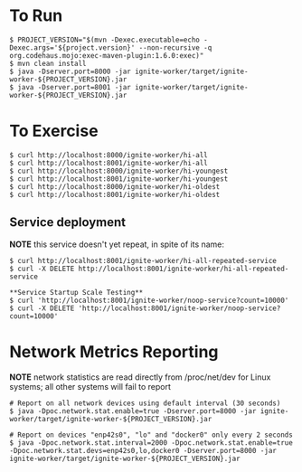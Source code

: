 # To Run

    $ PROJECT_VERSION="$(mvn -Dexec.executable=echo -Dexec.args='${project.version}' --non-recursive -q org.codehaus.mojo:exec-maven-plugin:1.6.0:exec)"
    $ mvn clean install
    $ java -Dserver.port=8000 -jar ignite-worker/target/ignite-worker-${PROJECT_VERSION}.jar
    $ java -Dserver.port=8001 -jar ignite-worker/target/ignite-worker-${PROJECT_VERSION}.jar

# To Exercise

    $ curl http://localhost:8000/ignite-worker/hi-all
    $ curl http://localhost:8001/ignite-worker/hi-all
    $ curl http://localhost:8000/ignite-worker/hi-youngest
    $ curl http://localhost:8001/ignite-worker/hi-youngest
    $ curl http://localhost:8000/ignite-worker/hi-oldest
    $ curl http://localhost:8001/ignite-worker/hi-oldest

## Service deployment

**NOTE** this service doesn't yet repeat, in spite of its name:

    $ curl http://localhost:8001/ignite-worker/hi-all-repeated-service
    $ curl -X DELETE http://localhost:8001/ignite-worker/hi-all-repeated-service

    **Service Startup Scale Testing**
    $ curl 'http://localhost:8001/ignite-worker/noop-service?count=10000'
    $ curl -X DELETE 'http://localhost:8001/ignite-worker/noop-service?count=10000'

# Network Metrics Reporting

**NOTE** network statistics are read directly from /proc/net/dev for Linux systems; all other systems will fail to report

    # Report on all network devices using default interval (30 seconds)
    $ java -Dpoc.network.stat.enable=true -Dserver.port=8000 -jar ignite-worker/target/ignite-worker-${PROJECT_VERSION}.jar 

    # Report on devices "enp42s0", "lo" and "docker0" only every 2 seconds
    $ java -Dpoc.network.stat.interval=2000 -Dpoc.network.stat.enable=true -Dpoc.network.stat.devs=enp42s0,lo,docker0 -Dserver.port=8000 -jar ignite-worker/target/ignite-worker-${PROJECT_VERSION}.jar 
